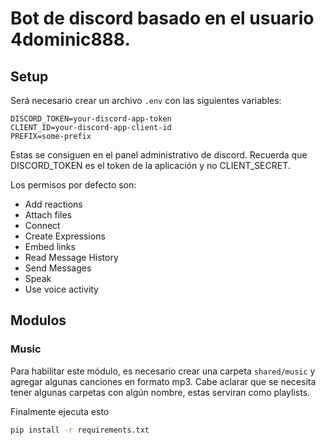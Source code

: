 # Bot de discord basado en el usuario 4dominic888.

## Setup

Será necesario crear un archivo `.env` con las siguientes variables:

```env
DISCORD_TOKEN=your-discord-app-token
CLIENT_ID=your-discord-app-client-id
PREFIX=some-prefix
```

Estas se consiguen en el panel administrativo de discord. Recuerda que DISCORD_TOKEN es el token de la aplicación y no CLIENT_SECRET.

Los permisos por defecto son:

- Add reactions
- Attach files
- Connect
- Create Expressions
- Embed links
- Read Message History
- Send Messages
- Speak
- Use voice activity

## Modulos

### Music

Para habilitar este módulo, es necesario crear una carpeta `shared/music` y agregar algunas canciones en formato mp3.
Cabe aclarar que se necesita tener algunas carpetas con algún nombre, estas serviran como playlists.

Finalmente ejecuta esto
```bash
pip install -r requirements.txt
```